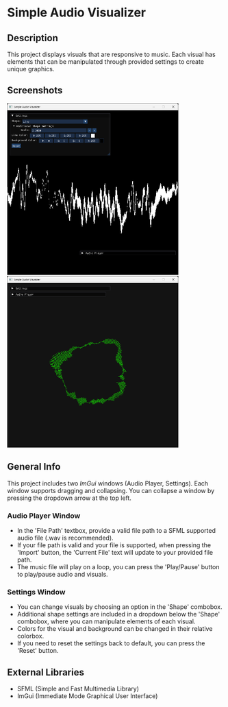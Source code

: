 # Simple Audio Visualizer

## Description
This project displays visuals that are responsive to music. Each visual has elements that can be manipulated through provided settings to create unique graphics.

## Screenshots
<p float="left">
    <img src="assets/screenshot_1.png" alt="Screenshot1" width="400" height="400">
    <img src="assets/screenshot_2.png" alt="Screenshot2" width="400" height="400">
</p>

## General Info
This project includes two _ImGui_ windows (Audio Player, Settings). Each window supports dragging and collapsing. You can collapse a window by pressing the dropdown arrow at the top left.

### Audio Player Window
* In the 'File Path' textbox, provide a valid file path to a SFML supported audio file (.wav is recommended).
* If your file path is valid and your file is supported, when pressing the 'Import' button, the 'Current File' text will update to your provided file path.
* The music file will play on a loop, you can press the 'Play/Pause' button to play/pause audio and visuals.

### Settings Window
* You can change visuals by choosing an option in the 'Shape' combobox.
* Additional shape settings are included in a dropdown below the 'Shape' combobox, where you can manipulate elements of each visual.
* Colors for the visual and background can be changed in their relative colorbox.
* If you need to reset the settings back to default, you can press the 'Reset' button.

## External Libraries
* SFML (Simple and Fast Multimedia Library)
* ImGui (Immediate Mode Graphical User Interface)
